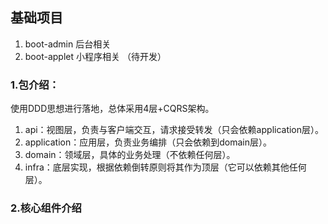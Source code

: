 ## 基础项目

1. boot-admin 后台相关
2. boot-applet 小程序相关 （待开发）

### 1.包介绍：

使用DDD思想进行落地，总体采用4层+CQRS架构。

1. api：视图层，负责与客户端交互，请求接受转发（只会依赖application层）。
2. application：应用层，负责业务编排（只会依赖到domain层）。
3. domain：领域层，具体的业务处理（不依赖任何层）。
4. infra：底层实现，根据依赖倒转原则将其作为顶层（它可以依赖其他任何层）。

### 2.核心组件介绍


